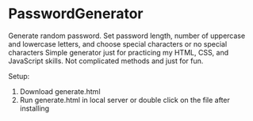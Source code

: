 # PasswordGenerator
Generate random password. Set password length, number of uppercase and lowercase letters, and choose special characters or no  special characters
Simple generator just for practicing my HTML, CSS, and JavaScript skills. Not complicated methods and just for fun.

Setup:
1. Download generate.html
2. Run generate.html in local server or double click on the file after installing
